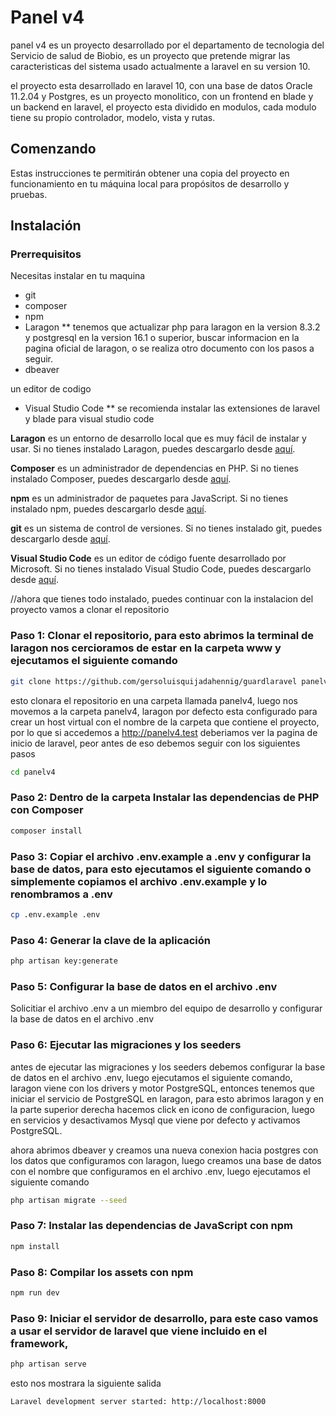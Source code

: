 # Panel v4

panel v4 es un proyecto desarrollado por el departamento de tecnologia del Servicio de salud de Biobio, es un proyecto que pretende migrar las caracteristicas del sistema usado actualmente a laravel en su version 10.

el proyecto esta desarrollado en laravel 10, con una base de datos Oracle 11.2.04 y Postgres, es un proyecto monolitico, con un frontend en blade y un backend en laravel, el proyecto esta dividido en modulos, cada modulo tiene su propio controlador, modelo, vista y rutas.

## Comenzando

Estas instrucciones te permitirán obtener una copia del proyecto en funcionamiento en tu máquina local para propósitos de desarrollo y pruebas.

## Instalación

### Prerrequisitos

Necesitas instalar en tu maquina
* git
* composer
* npm
* Laragon
** tenemos que actualizar php para laragon en la version 8.3.2 y postgresql en la version 16.1 o superior, buscar informacion en la pagina oficial de laragon, o se realiza otro documento con los pasos a seguir.
* dbeaver

un editor de codigo
* Visual Studio Code
** se recomienda instalar las extensiones de laravel y blade para visual studio code

**Laragon** es un entorno de desarrollo local que es muy fácil de instalar y usar. Si no tienes instalado Laragon, puedes descargarlo desde [aquí](https://laragon.org/download/index.html).

**Composer** es un administrador de dependencias en PHP. Si no tienes instalado Composer, puedes descargarlo desde [aquí](https://getcomposer.org/download/).

**npm** es un administrador de paquetes para JavaScript. Si no tienes instalado npm, puedes descargarlo desde [aquí](https://www.npmjs.com/get-npm).

**git** es un sistema de control de versiones. Si no tienes instalado git, puedes descargarlo desde [aquí](https://git-scm.com/downloads).

**Visual Studio Code** es un editor de código fuente desarrollado por Microsoft. Si no tienes instalado Visual Studio Code, puedes descargarlo desde [aquí](https://code.visualstudio.com/).

//ahora que tienes todo instalado, puedes continuar con la instalacion del proyecto vamos a clonar el repositorio

### Paso 1: Clonar el repositorio, para esto abrimos la terminal de laragon nos cercioramos de estar en la carpeta www y ejecutamos el siguiente comando

```bash
git clone https://github.com/gersoluisquijadahennig/guardlaravel panelv4
```
esto clonara el repositorio en una carpeta llamada panelv4, luego nos movemos a la carpeta panelv4, laragon por defecto esta configurado para crear un host virtual con el nombre de la carpeta que contiene el proyecto, por lo que si accedemos a http://panelv4.test deberiamos ver la pagina de inicio de laravel, peor antes de eso debemos seguir con los siguientes pasos

```bash
cd panelv4
```

### Paso 2: Dentro de la carpeta Instalar las dependencias de PHP con Composer

```bash
composer install
```

### Paso 3: Copiar el archivo .env.example a .env   y configurar la base de datos, para esto ejecutamos el siguiente comando o simplemente copiamos el archivo .env.example y lo renombramos a .env

```bash
cp .env.example .env
```

### Paso 4: Generar la clave de la aplicación

```bash
php artisan key:generate
```

### Paso 5: Configurar la base de datos en el archivo .env

Solicitiar el archivo .env a un miembro del equipo de desarrollo y configurar la base de datos en el archivo .env

### Paso 6: Ejecutar las migraciones y los seeders

antes de ejecutar las migraciones y los seeders debemos configurar la base de datos en el archivo .env, luego ejecutamos el siguiente comando, laragon viene con los drivers y motor PostgreSQL, entonces tenemos que iniciar el servicio de PostgreSQL en laragon, para esto abrimos laragon y en la parte superior derecha hacemos click en icono de configuracion, luego en servicios y desactivamos Mysql que viene por defecto y activamos PostgreSQL.

ahora abrimos dbeaver y creamos una nueva conexion hacia postgres con los datos que configuramos con laragon, luego creamos una base de datos con el nombre que configuramos en el archivo .env, luego ejecutamos el siguiente comando


```bash
php artisan migrate --seed
```

### Paso 7: Instalar las dependencias de JavaScript con npm

```bash
npm install
```

### Paso 8: Compilar los assets con npm

```bash
npm run dev
```

### Paso 9: Iniciar el servidor de desarrollo, para este caso vamos a usar el servidor de laravel que viene incluido en el framework, 

```bash
php artisan serve
```
esto nos mostrara la siguiente salida

```bash
Laravel development server started: http://localhost:8000
```
